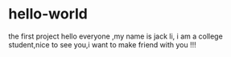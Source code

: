 # hello-world
the first project
hello  everyone ,my name is jack li, i am a college student,nice to see you,i want to make friend with you !!!
